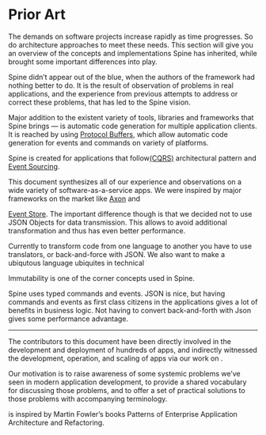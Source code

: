 # Prior Art

The demands on software projects increase rapidly as time progresses. So do architecture approaches to meet these needs. 
This section will give you an overview of the concepts and implementations Spine has inherited, while brought some important differences into play.

Spine didn’t appear out of the blue, when the authors of the framework had nothing better to do. It is the result of observation of problems in real applications, and the experience from previous attempts to address or correct these problems, that has led to the Spine vision.

Major addition to the existent variety of tools, libraries and frameworks that Spine brings — is automatic code generation for multiple application clients. It is reached by using [Protocol Buffers](https://developers.google.com/protocol-buffers/docs/overview), which allow automatic code generation for events and commands on variety of platforms.

Spine is created for applications that follow[(CQRS)](http://martinfowler.com/bliki/CQRS.html) architectural pattern and [Event Sourcing](http://martinfowler.com/eaaDev/EventSourcing.html). 


This document synthesizes all of our experience and observations on a wide variety of software-as-a-service apps.
We were inspired by major frameworks on the market like [Axon](http://www.axonframework.org/) and 

[Event Store](https://geteventstore.com/). 
The important difference though is that we decided not to use JSON Objects for data transmission. This allows to avoid additional transformation and thus has even better performance. 



Currently to transform code from one language to another you have to use translators, or back-and-force with JSON. We also want to make a ubiqutous language ubiquites in technical
 
Immutability is one of the corner concepts used in Spine. 

Spine uses typed commands and events. JSON is nice, but having commands and events as first class citizens in the applications gives a lot of benefits in business logic. Not having to convert back-and-forth with Json gives some performance advantage.








---

The contributors to this document have been directly involved in the development and deployment of hundreds of apps, and indirectly witnessed the development, operation, and scaling of  apps via our work on .

 
Our motivation is to raise awareness of some systemic problems we’ve seen in modern application development, to provide a shared vocabulary for discussing those problems, and to offer a set of practical solutions to those problems with accompanying terminology. 

is inspired by Martin Fowler’s books Patterns of Enterprise Application Architecture and Refactoring.
